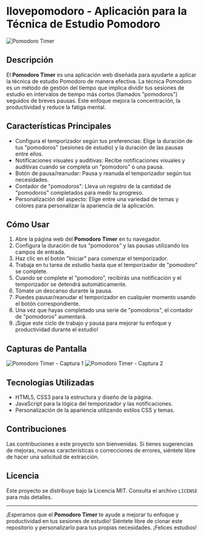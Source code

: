 # Ilovepomodoro - Aplicación para la Técnica de Estudio Pomodoro

![Pomodoro Timer](pomodoro-screenshot.png)

## Descripción

El **Pomodoro Timer** es una aplicación web diseñada para ayudarte a aplicar la técnica de estudio Pomodoro de manera efectiva. La técnica Pomodoro es un método de gestión del tiempo que implica dividir tus sesiones de estudio en intervalos de tiempo más cortos (llamados "pomodoros") seguidos de breves pausas. Este enfoque mejora la concentración, la productividad y reduce la fatiga mental.

## Características Principales

- Configura el temporizador según tus preferencias: Elige la duración de tus "pomodoros" (sesiones de estudio) y la duración de las pausas entre ellos.
- Notificaciones visuales y auditivas: Recibe notificaciones visuales y auditivas cuando se completa un "pomodoro" o una pausa.
- Botón de pausa/reanudar: Pausa y reanuda el temporizador según tus necesidades.
- Contador de "pomodoros": Lleva un registro de la cantidad de "pomodoros" completados para medir tu progreso.
- Personalización del aspecto: Elige entre una variedad de temas y colores para personalizar la apariencia de la aplicación.

## Cómo Usar

1. Abre la página web del **Pomodoro Timer** en tu navegador.
2. Configura la duración de tus "pomodoros" y las pausas utilizando los campos de entrada.
3. Haz clic en el botón "Iniciar" para comenzar el temporizador.
4. Trabaja en tu tarea de estudio hasta que el temporizador de "pomodoro" se complete.
5. Cuando se complete el "pomodoro", recibirás una notificación y el temporizador se detendrá automáticamente.
6. Tómate un descanso durante la pausa.
7. Puedes pausar/reanudar el temporizador en cualquier momento usando el botón correspondiente.
8. Una vez que hayas completado una serie de "pomodoros", el contador de "pomodoros" aumentará.
9. ¡Sigue este ciclo de trabajo y pausa para mejorar tu enfoque y productividad durante el estudio!

## Capturas de Pantalla

![Pomodoro Timer - Captura 1](screenshot1.png)
![Pomodoro Timer - Captura 2](screenshot2.png)

## Tecnologías Utilizadas

- HTML5, CSS3 para la estructura y diseño de la página.
- JavaScript para la lógica del temporizador y las notificaciones.
- Personalización de la apariencia utilizando estilos CSS y temas.

## Contribuciones

Las contribuciones a este proyecto son bienvenidas. Si tienes sugerencias de mejoras, nuevas características o correcciones de errores, siéntete libre de hacer una solicitud de extracción.

## Licencia

Este proyecto se distribuye bajo la Licencia MIT. Consulta el archivo `LICENSE` para más detalles.

---

¡Esperamos que el **Pomodoro Timer** te ayude a mejorar tu enfoque y productividad en tus sesiones de estudio! Siéntete libre de clonar este repositorio y personalizarlo para tus propias necesidades. ¡Felices estudios!
